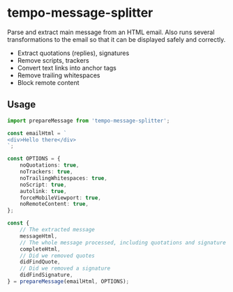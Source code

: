# tempo-message-splitter

Parse and extract main message from an HTML email.
Also runs several transformations to the email so that it can be displayed safely and correctly.

-   Extract quotations (replies), signatures
-   Remove scripts, trackers
-   Convert text links into anchor tags
-   Remove trailing whitespaces
-   Block remote content

## Usage

```ts
import prepareMessage from 'tempo-message-splitter';

const emailHtml = `
<div>Hello there</div>
`;

const OPTIONS = {
	noQuotations: true,
	noTrackers: true,
	noTrailingWhitespaces: true,
	noScript: true,
	autolink: true,
	forceMobileViewport: true,
	noRemoteContent: true,
};

const {
	// The extracted message
	messageHtml,
	// The whole message processed, including quotations and signature
	completeHtml,
	// Did we removed quotes
	didFindQuote,
	// Did we removed a signature
	didFindSignature,
} = prepareMessage(emailHtml, OPTIONS);
```
